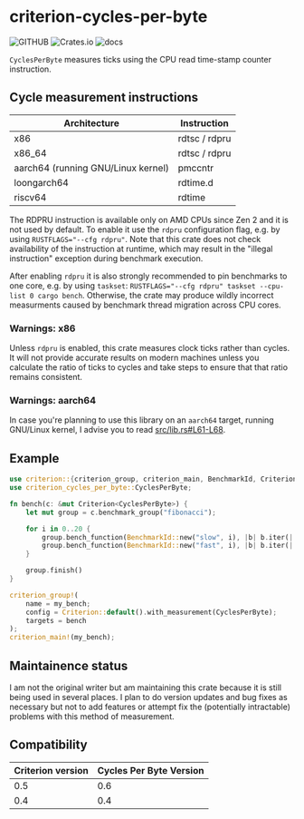 # criterion-cycles-per-byte

![GITHUB](https://img.shields.io/github/last-commit/wainwrightmark/criterion-cycles-per-byte)
![Crates.io](https://img.shields.io/crates/v/criterion-cycles-per-byte)
![docs](https://img.shields.io/docsrs/criterion-cycles-per-byte)


`CyclesPerByte` measures ticks using the CPU read time-stamp counter instruction.

## Cycle measurement instructions

| Architecture |  Instruction  |
| ------------ | ------------- |
| x86          | rdtsc / rdpru |
| x86_64       | rdtsc / rdpru |
| aarch64 (running GNU/Linux kernel)     | pmccntr     |
| loongarch64  | rdtime.d      |
| riscv64      | rdtime        |

The RDPRU instruction is available only on AMD CPUs since Zen 2 and it is not used by default.
To enable it use the `rdpru` configuration flag, e.g. by using `RUSTFLAGS="--cfg rdpru"`.
Note that this crate does not check availability of the instruction at runtime,
which may result in the "illegal instruction" exception during benchmark execution.

After enabling `rdpru` it is also strongly recommended to pin benchmarks to one core, e.g. by using
`taskset`: `RUSTFLAGS="--cfg rdpru" taskset --cpu-list 0 cargo bench`. Otherwise, the crate may
produce wildly incorrect measurments caused by benchmark thread migration across CPU cores.

### Warnings: x86

Unless `rdpru` is enabled, this crate measures clock ticks rather than cycles.
It will not provide accurate results on modern machines unless you calculate the ratio of ticks
to cycles and take steps to ensure that that ratio remains consistent.

### Warnings: aarch64

In case you're planning to use this library on an `aarch64` target, running GNU/Linux kernel,
I advise you to read [src/lib.rs#L61-L68](src/lib.rs#L61-L68).

## Example

```rust
use criterion::{criterion_group, criterion_main, BenchmarkId, Criterion};
use criterion_cycles_per_byte::CyclesPerByte;

fn bench(c: &mut Criterion<CyclesPerByte>) {
    let mut group = c.benchmark_group("fibonacci");

    for i in 0..20 {
        group.bench_function(BenchmarkId::new("slow", i), |b| b.iter(|| fibonacci_slow(i)));
        group.bench_function(BenchmarkId::new("fast", i), |b| b.iter(|| fibonacci_fast(i)));
    }

    group.finish()
}

criterion_group!(
    name = my_bench;
    config = Criterion::default().with_measurement(CyclesPerByte);
    targets = bench
);
criterion_main!(my_bench);
```

## Maintainence status

I am not the original writer but am maintaining this crate because it is still being used
in several places. I plan to do version updates and bug fixes as necessary but not to add
features or attempt fix the (potentially intractable) problems with this method of measurement.


## Compatibility

| Criterion version | Cycles Per Byte Version |
|-------------------|-------------------------|
| 0.5               | 0.6                     |
| 0.4               | 0.4                     |